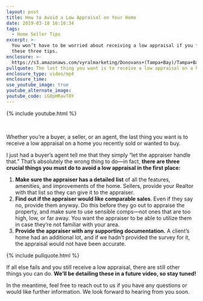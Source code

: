 ```yaml
---
layout: post
title: How to Avoid a Low Appraisal on Your Home
date: 2019-03-18 16:16:34
tags:
  - Home Seller Tips
excerpt: >-
  You won’t have to be worried about receiving a low appraisal if you follow
  these three tips.
enclosure: >-
  https://s3.amazonaws.com/vyralmarketing/Donovans+(Tampa+Bay)/Tampa+Bay+Real+Estate+Agent-+How+To+Avoid+A+Low+Appraisal.mp4
pullquote: The last thing you want is to receive a low appraisal on a home.
enclosure_type: video/mp4
enclosure_time:
use_youtube_image: true
youtube_alternate_image:
youtube_code: iG0pHRavT8Y
---
```


{% include youtube.html %}

&nbsp;

Whether you’re a buyer, a seller, or an agent, the last thing you want is to receive a low appraisal on a home you recently sold or wanted to buy.

I just had a buyer’s agent tell me that they simply “let the appraiser handle that.” That’s absolutely the wrong thing to do—in fact, **there are three crucial things you must do to avoid a low appraisal in the first place:**

1. **Make sure the appraiser has a detailed list** of all the features, amenities, and improvements of the home. Sellers, provide your Realtor with that list so they can give it to the appraiser.
2. **Find out if the appraiser would like comparable sales**. Even if they say no, provide them anyway. Do this before they go out to appraise the property, and make sure to use sensible comps—not ones that are too high, low, or far away. You want the appraiser to be able to utilize them in case they’re not familiar with your area.
3. **Provide the appraiser with any supporting documentation.** A client’s home had an additional lot, and if we hadn’t provided the survey for it, the appraisal would not have been accurate.

{% include pullquote.html %}

If all else fails and you still receive a low appraisal, there are still other things you can do. **We’ll be detailing these in a future video, so stay tuned!**

In the meantime, feel free to reach out to us if you have any questions or would like further information. We look forward to hearing from you soon.